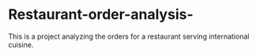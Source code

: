 # Restaurant-order-analysis-
This is a project analyzing the orders for a restaurant serving international cuisine.


